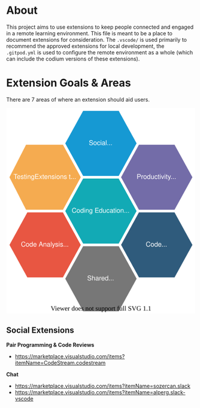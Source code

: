# About
This project aims to use extensions to keep people connected and engaged in a remote learning environment.
This file is meant to be a place to document extensions for consideration.
The `.vscode/` is used primarily to recommend the approved extensions for local development, the `.gitpod.yml` is used to configure the remote environment as a whole (which can include the codium versions of these extensions).



# Extension Goals & Areas 
There are 7 areas of where an extension should aid users.

![](remoteLearningEnvironment.drawio.svg)



## Social Extensions
**Pair Programming & Code Reviews**
- https://marketplace.visualstudio.com/items?itemName=CodeStream.codestream
  

**Chat**
- https://marketplace.visualstudio.com/items?itemName=sozercan.slack
- https://marketplace.visualstudio.com/items?itemName=alperg.slack-vscode